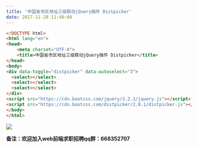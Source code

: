 ```yaml
---
title: '中国省市区地址三级联动jQuery插件 Distpicker'
date: 2017-11-28 11:40:00
---   
```

```html
<!DOCTYPE html>  
<html lang="en">  
<head>  
    <meta charset="UTF-8">  
    <title>中国省市区地址三级联动jQuery插件 Distpicker</title>
</head>  
<body>
<div data-toggle="distpicker" data-autoselect="3">
  <select></select>
  <select></select>
  <select></select>
</div>
<script src="https://cdn.bootcss.com/jquery/3.2.1/jquery.js"></script>
<script src="https://cdn.bootcss.com/distpicker/2.0.1/distpicker.js"></script>
</body>  
</html>  
```
  

![](https://img-blog.csdn.net/20171128113933594?watermark/2/text/aHR0cDovL2Jsb2cuY3Nkbi5uZXQveHV0b25nYmFv/font/5a6L5L2T/fontsize/400/fill/I0JBQkFCMA/dissolve/70/gravity/Center)

****备注**：欢迎加入web前端求职招聘qq群：**668352707****